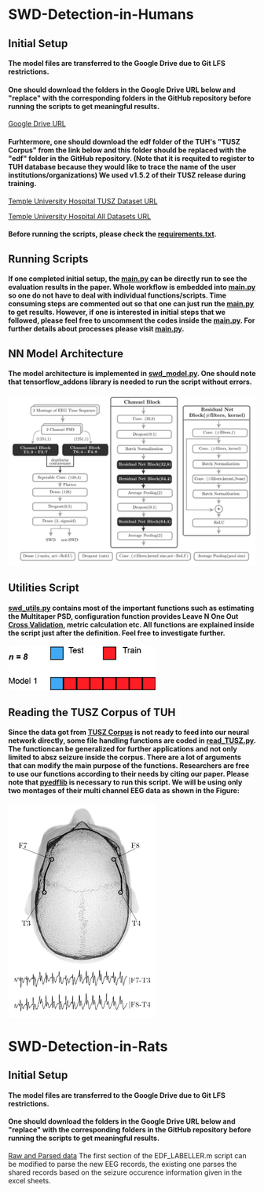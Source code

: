 
# SWD-Detection-in-Humans
## Initial Setup
#### The model files are transferred to the Google Drive due to Git LFS restrictions.
#### One should download the folders in the Google Drive URL below and "replace" with the corresponding folders in the GitHub repository before running the scripts to get meaningful results. 

[Google Drive URL](https://drive.google.com/drive/folders/1U82sRliO3sm058cut5ywFu_Q3S3F8s9s?usp=sharing)

#### Furhtermore, one should download the edf folder of the TUH's "TUSZ Corpus" from the link below and this folder should be replaced with the "edf" folder in the GitHub repository. (Note that it is requited to register to TUH database because they would like to trace the name of the user institutions/organizations) We used v1.5.2 of their TUSZ release during training.

[Temple University Hospital TUSZ Dataset URL](https://www.isip.piconepress.com/projects/tuh_eeg/downloads/tuh_eeg_seizure/)

[Temple University Hospital All Datasets URL](https://www.isip.piconepress.com/projects/tuh_eeg/html/downloads.shtml)

#### Before running the scripts, please check the [requirements.txt](https://github.com/Berken-demirel/SWD_Detect/blob/master/Human/requirements.txt).

## Running Scripts
#### If one completed initial setup, the [main.py](https://github.com/Berken-demirel/SWD_Detect/blob/master/Human/main.py) can be directly run to see the evaluation results in the paper. Whole workflow is embedded into [main.py](https://github.com/Berken-demirel/SWD_Detect/blob/master/Human/main.py) so one do not have to deal with individual functions/scripts. Time consuming steps are commented out so that one can just run the [main.py](https://github.com/Berken-demirel/SWD_Detect/blob/master/Human/main.py) to get results. However, if one is interested in initial steps that we followed, please feel free to uncomment the codes inside the  [main.py](https://github.com/Berken-demirel/SWD_Detect/blob/master/Human/main.py). For further details about processes please visit [main.py](https://github.com/Berken-demirel/SWD_Detect/blob/master/Human/main.py).


## NN Model Architecture
#### The model architecture is implemented in [swd_model.py](https://github.com/Berken-demirel/SWD_Detect/blob/master/Human/swd_model.py). One should note that tensorflow_addons library is needed to run the script without errors.
<img src="./Human/img/model.png" width="800">

## Utilities Script
#### [swd_utils.py](https://github.com/Berken-demirel/SWD_Detect/blob/master/Human/swd_utils.py) contains most of the important functions such as estimating the Multitaper PSD, configuration function provides Leave N One Out [Cross Validation](https://en.wikipedia.org/wiki/Cross-validation_(statistics)), metric calculation etc. All functions are explained inside the script just after the definition. Feel free to investigate further.
<img src="./Human/img/crossval.gif" width="300">

## Reading the TUSZ Corpus of TUH
#### Since the data got from [TUSZ Corpus](https://isip.piconepress.com/projects/tuh_eeg/html/downloads.shtml#c_tusz) is not ready to feed into our neural network directly, some file handling functions are coded in [read_TUSZ.py](https://github.com/Berken-demirel/SWD_Detect/blob/master/Human/read_TUSZ.py). The functioncan be generalized for further applications and not only limited to absz seizure inside the corpus. There are a lot of arguments that can modify the main purpose of the functions. Researchers are free to use our functions according to their needs by citing our paper. Please note that [pyedflib](https://pyedflib.readthedocs.io/en/latest/contents.html) is necessary to run this script. We will be using only two montages of their multi channel EEG data as shown in the Figure:
<img src="./Human/img/skull.png" width="300">

# SWD-Detection-in-Rats

## Initial Setup
#### The model files are transferred to the Google Drive due to Git LFS restrictions.
#### One should download the folders in the Google Drive URL below and "replace" with the corresponding folders in the GitHub repository before running the scripts to get meaningful results. 
[Raw and Parsed data](https://drive.google.com/drive/folders/1oIhVsMshzddXUUVGAm8L02yMjcH8NiJq?usp=sharing)
The first section of the EDF_LABELLER.m script can be modified to parse the new EEG records, the existing one parses the shared records based on the seizure occurence information given in the excel sheets. 
